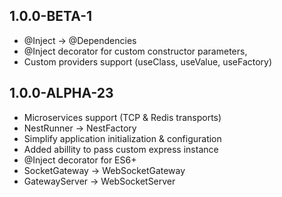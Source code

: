 ## 1.0.0-BETA-1

- @Inject -> @Dependencies
- @Inject decorator for custom constructor parameters,
- Custom providers support (useClass, useValue, useFactory)

## 1.0.0-ALPHA-23

- Microservices support (TCP & Redis transports)
- NestRunner -> NestFactory
- Simplify application initialization & configuration
- Added abillity to pass custom express instance
- @Inject decorator for ES6+
- SocketGateway -> WebSocketGateway
- GatewayServer -> WebSocketServer